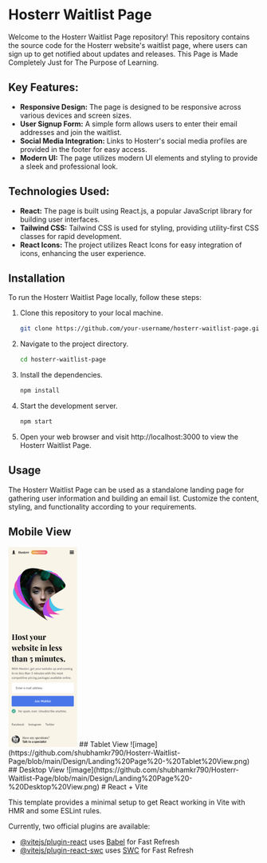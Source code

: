 # Hosterr Waitlist Page

Welcome to the Hosterr Waitlist Page repository! This repository contains the source code for the Hosterr website's waitlist page, where users can sign up to get notified about updates and releases.
This Page is Made Completely Just for The Purpose of Learning.

## Key Features:
- **Responsive Design:** The page is designed to be responsive across various devices and screen sizes.
- **User Signup Form:** A simple form allows users to enter their email addresses and join the waitlist.
- **Social Media Integration:** Links to Hosterr's social media profiles are provided in the footer for easy access.
- **Modern UI:** The page utilizes modern UI elements and styling to provide a sleek and professional look.

## Technologies Used:
- **React:** The page is built using React.js, a popular JavaScript library for building user interfaces.
- **Tailwind CSS:** Tailwind CSS is used for styling, providing utility-first CSS classes for rapid development.
- **React Icons:** The project utilizes React Icons for easy integration of icons, enhancing the user experience.

## Installation
To run the Hosterr Waitlist Page locally, follow these steps:

1. Clone this repository to your local machine.
   ```bash
   git clone https://github.com/your-username/hosterr-waitlist-page.git
   ```
2. Navigate to the project directory.
   ```bash
   cd hosterr-waitlist-page
   ```
3. Install the dependencies.
   ```bash
   npm install
   ```
4. Start the development server.
   ```bash
   npm start
   ```
5. Open your web browser and visit http://localhost:3000 to view the Hosterr Waitlist Page.

## Usage
The Hosterr Waitlist Page can be used as a standalone landing page for gathering user information and building an email list. Customize the content, styling, and functionality according to your requirements.
## Mobile View
<img src="https://github.com/shubhamkr790/Hosterr-Waitlist-Page/blob/main/Design/Landing%20Page%20-%20Mobile%20View.png" alt="image" height="400">
## Tablet View
![image](https://github.com/shubhamkr790/Hosterr-Waitlist-Page/blob/main/Design/Landing%20Page%20-%20Tablet%20View.png)
## Desktop View
![image](https://github.com/shubhamkr790/Hosterr-Waitlist-Page/blob/main/Design/Landing%20Page%20-%20Desktop%20View.png)
# React + Vite

This template provides a minimal setup to get React working in Vite with HMR and some ESLint rules.

Currently, two official plugins are available:

- [@vitejs/plugin-react](https://github.com/vitejs/vite-plugin-react/blob/main/packages/plugin-react/README.md) uses [Babel](https://babeljs.io/) for Fast Refresh
- [@vitejs/plugin-react-swc](https://github.com/vitejs/vite-plugin-react-swc) uses [SWC](https://swc.rs/) for Fast Refresh
